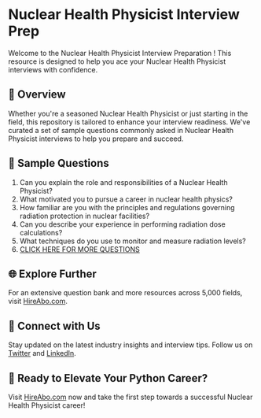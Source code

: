 # Nuclear Health Physicist Interview Prep

Welcome to the Nuclear Health Physicist Interview Preparation ! This resource is designed to help you ace your Nuclear Health Physicist interviews with confidence.

## 🚀 Overview

Whether you're a seasoned Nuclear Health Physicist or just starting in the field, this repository is tailored to enhance your interview readiness. We've curated a set of sample questions commonly asked in Nuclear Health Physicist interviews to help you prepare and succeed.

## 📝 Sample Questions

1. Can you explain the role and responsibilities of a Nuclear Health Physicist?
2. What motivated you to pursue a career in nuclear health physics?
3. How familiar are you with the principles and regulations governing radiation protection in nuclear facilities?
4. Can you describe your experience in performing radiation dose calculations?
5. What techniques do you use to monitor and measure radiation levels?
6. [CLICK HERE FOR MORE QUESTIONS](https://hireabo.com/job/20_3_11/Nuclear%20Health%20Physicist)

## 🌐 Explore Further

For an extensive question bank and more resources across 5,000 fields, visit [HireAbo.com](https://www.hireabo.com).

## 📱 Connect with Us

Stay updated on the latest industry insights and interview tips. Follow us on [Twitter](https://twitter.com/hireabo) and [LinkedIn](https://www.linkedin.com/in/hire-abo-3609972a8/).

## 🚀 Ready to Elevate Your Python Career?

Visit [HireAbo.com](https://www.hireabo.com) now and take the first step towards a successful Nuclear Health Physicist career!
